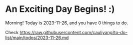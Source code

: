 # An Exciting Day Begins! :)

Morning! Today is 2023-11-26, and you have 0 things to do.

Check https://raw.githubusercontent.com/cauliyang/to-do-list/main/todos/2023-11-26.md